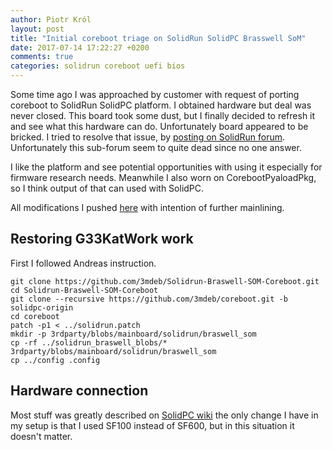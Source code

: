 ```yaml
---
author: Piotr Król
layout: post
title: "Initial coreboot triage on SolidRun SolidPC Brasswell SoM"
date: 2017-07-14 17:22:27 +0200
comments: true
categories: solidrun coreboot uefi bios
---
```


Some time ago I was approached by customer with request of porting coreboot to
SolidRun SolidPC platform. I obtained hardware but deal was never closed. This
board took some dust, but I finally decided to refresh it and see what this
hardware can do. Unfortunately board appeared to be bricked. I tried to resolve
that issue, by [posting on SolidRun forum](http://forum.solid-run.com/linux-kernel-bootloaders-and-bios-f40/is-my-solidpc-broken--t3242.html).
Unfortunately this sub-forum seem to quite dead since no one answer.

I like the platform and see potential opportunities with using it especially
for firmware research needs. Meanwhile I also worn on CorebootPyaloadPkg, so I
think output of that can used with SolidPC.

All modifications I pushed [here](https://github.com/3mdeb/Solidrun-Braswell-SOM-Coreboot) with intention of further mainlining.

## Restoring G33KatWork work

First I followed Andreas instruction.

```
git clone https://github.com/3mdeb/Solidrun-Braswell-SOM-Coreboot.git
cd Solidrun-Braswell-SOM-Coreboot
git clone --recursive https://github.com/3mdeb/coreboot.git -b solidpc-origin
cd coreboot
patch -p1 < ../solidrun.patch
mkdir -p 3rdparty/blobs/mainboard/solidrun/braswell_som
cp -rf ../solidrun_braswell_blobs/* 3rdparty/blobs/mainboard/solidrun/braswell_som
cp ../config .config
```

## Hardware connection

Most stuff was greatly described on [SolidPC wiki](https://wiki.solid-run.com/doku.php?id=products:ibx:software:development:bios:dediprog)
the only change I have in my setup is that I used SF100 instead of SF600, but
in this situation it doesn't matter.
